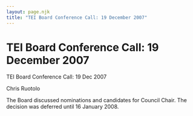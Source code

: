 ```yaml
---
layout: page.njk
title: "TEI Board Conference Call: 19 December 2007"
---
```

# TEI Board Conference Call: 19 December 2007







TEI Board Conference Call: 19 Dec 2007

Chris Ruotolo


The Board discussed nominations and candidates for Council Chair. The decision was
 deferred until 16 January 2008\.




